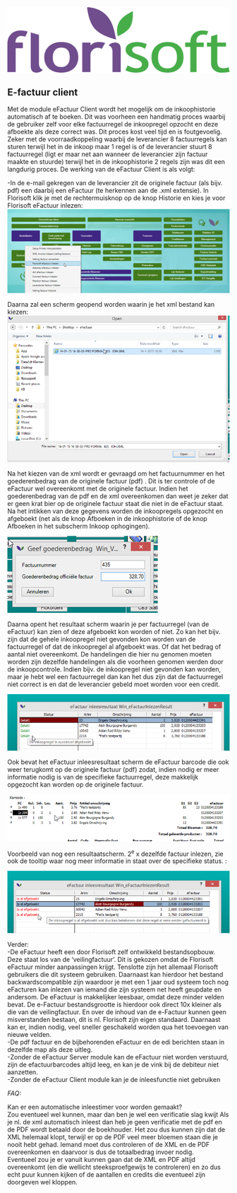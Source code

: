 <img src="../../fslogo.png"/>

## E-factuur client


Met de module eFactuur Client wordt het mogelijk om de inkoophistorie
automatisch af te boeken. Dit was voorheen een handmatig proces waarbij
de gebruiker zelf voor elke factuurregel de inkoopregel opzocht en deze
afboekte als deze correct was. Dit proces kost veel tijd en is
foutgevoelig. Zeker met de voorraadkoppeling waarbij de leverancier 8
factuurregels kan sturen terwijl het in de inkoop maar 1 regel is of de
leverancier stuurt 8 factuurregel (ligt er maar net aan wanneer de
leverancier zijn factuur maakte en stuurde) terwijl het in de
inkoophistorie 2 regels zijn was dit een langdurig proces. De werking
van de eFactuur Client is als volgt:

-In de e-mail gekregen van de leverancier zit de originele factuur (als
bijv. pdf) een daarbij een eFactuur (te herkennen aan de .xml extensie).
In Florisoft klik je met de rechtermuisknop op de knop Historie en kies
je voor Florisoft eFactuur inlezen:  
![](.eFactuur%20Client%20en%20Server/media/image1.png)

Daarna zal een scherm geopend worden waarin je het xml bestand kan
kiezen:  
![](.eFactuur%20Client%20en%20Server/media/image2.png)

Na het kiezen van de xml wordt er gevraagd om het factuurnummer en het
goederenbedrag van de originele factuur (pdf) . Dit is ter controle of
de eFactuur wel overeenkomt met de originele factuur. Indien het
goederenbedrag van de pdf en de xml overeenkomen dan weet je zeker dat
er geen krat bier op de originele factuur staat die niet in de eFactuur
staat. Na het intikken van deze gegevens worden de inkoopregels
opgezocht en afgeboekt (net als de knop Afboeken in de inkoophistorie of
de knop Afboeken in het subscherm Inkoop ophogingen).

![](.eFactuur%20Client%20en%20Server/media/image3.png)

Daarna opent het resultaat scherm waarin je per factuurregel (van de
eFactuur) kan zien of deze afgeboekt kon worden of niet. Zo kan het
bijv. zijn dat de gehele inkoopregel niet gevonden kon worden van de
factuurregel of dat de inkoopregel al afgeboekt was. Of dat het bedrag
of aantal niet overeenkomt. De handelingen die hier nu genomen moeten
worden zijn dezelfde handelingen als die voorheen genomen werden door de
inkoopcontrole. Indien bijv. de inkoopregel niet gevonden kan worden,
maar je hebt wel een factuurregel dan kan het dus zijn dat de
factuurregel niet correct is en dat de leverancier gebeld moet worden
voor een credit.

![](.eFactuur%20Client%20en%20Server/media/image4.png)

Ook bevat het eFactuur inleesresultaat scherm de eFactuur barcode die
ook weer terugkomt op de originele factuur (pdf) zodat, indien nodig er
meer informatie nodig is van de specifieke factuurregel, deze makkelijk
opgezocht kan worden op de originele factuur.

![](.eFactuur%20Client%20en%20Server/media/image5.png)

Voorbeeld van nog een resultaatscherm. 2<sup>e</sup> x dezelfde factuur
inlezen, zie ook de tooltip waar nog meer informatie in staat over de
specifieke status. :

![](.eFactuur%20Client%20en%20Server/media/image6.png)

Verder:  
-De eFactuur heeft een door Florisoft zelf ontwikkeld bestandsopbouw.
Deze staat los van de ‘veilingfactuur’. Dit is gekozen omdat de
Florisoft eFactuur minder aanpassingen krijgt. Tenslotte zijn het
allemaal Florisoft gebruikers die dit systeem gebruiken. Daarnaast kan
hierdoor het bestand backwardscompatible zijn waardoor je met een 1 jaar
oud systeem toch nog eFacturen kan inlezen van iemand die zijn systeem
net heeft geupdate en andersom. De eFactuur is makkelijker leesbaar,
omdat deze minder velden bevat. De e-Factuur bestandsgrootte is hierdoor
ook direct 10x kleiner als die van de veilingfactuur. En over de inhoud
van de e-Factuur kunnen geen misverstanden bestaan, dit is nl. Florisoft
zijn eigen standaard. Daarnaast kan er, indien nodig, veel sneller
geschakeld worden qua het toevoegen van nieuwe velden.  
-De pdf factuur en de bijbehorenden eFactuur en de edi berichten staan
in dezelfde map als deze uitleg.  
-Zonder de eFactuur Server module kan de eFactuur niet worden verstuurd,
zijn de efactuurbarcodes altijd leeg, en kan je de vink bij de debiteur
niet aanzetten.  
-Zonder de eFactuur Client module kan je de inleesfunctie niet gebruiken

*FAQ:*

Kan er een automatische inleestimer voor worden gemaakt?  
Zou eventueel wel kunnen, maar dan ben je wel een verificatie slag kwijt
Als je nl. de xml automatisch inleest dan heb je geen verificatie met de
pdf en de PDF wordt betaald door de boekhouder. Het zou dus kunnen zijn
dat de XML helemaal klopt, terwijl er op de PDF veel meer bloemen staan
die je nooit hebt gehad. Iemand moet dus controleren of de XML en de PDF
overeenkomen en daarvoor is dus de totaalbedrag invoer nodig.  
Eventueel zou je er vanuit kunnen gaan dat de XML en PDF altijd
overeenkomt (en die wellicht steeksproefgewijs te controleren) en zo dus
echt puur kunnen kijken of de aantallen en credits die eventueel zijn
doorgeven wel kloppen.
